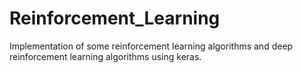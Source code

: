 # Reinforcement_Learning

Implementation of some reinforcement learning algorithms and deep reinforcement learning algorithms using keras.
